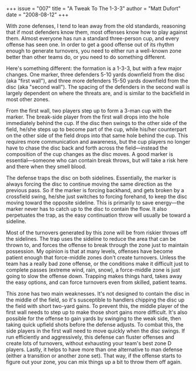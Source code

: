 +++
issue = "007"
title = "A Tweak To The 1-3-3"
author = "Matt Dufort"
date = "2008-08-12"
+++

With zone defenses, I tend to lean away from the old standards, reasoning that
if most defenders know them, most offenses know how to play against them.
Almost everyone has run a standard three-person cup, and every offense has
seen one. In order to get a good offense out of its rhythm enough to generate
turnovers, you need to either run a well-known zone better than other teams
do, or you need to do something different.  
  
Here's something different: the formation is a 1-3-3, but with a few major
changes. One marker, three defenders 5-10 yards downfield from the disc (aka
"first wall"), and three more defenders 15-50 yards downfield from the disc
(aka "second wall"). The spacing of the defenders in the second wall is
largely dependent on where the threats are, and is similar to the backfield in
most other zones.  
  
From the first wall, two players step up to form a 3-man cup with the marker.
The break-side player from the first wall drops into the hole immediately
behind the cup. If the disc then swings to the other side of the field, he/she
steps up to become part of the cup, while his/her counterpart on the other
side of the field drops into that same hole behind the cup. This requires more
communication and awareness, but the cup players no longer have to chase the
disc back and forth across the field—instead the composition of the cup
changes as the disc moves. A good marker is essential—someone who can contain
break throws, but will take a risk here and there when they smell blood.  
  
The defense traps the disc on both sidelines. Essentially, the marker is
always forcing the disc to continue moving the same direction as the previous
pass. So if the marker is forcing backhand, and gets broken by a crossfield
swing, he/she just switches to forcing forehand, to keep the disc moving
toward the opposite sideline. This is primarily to save energy—the marker
never has to catch up to the disc to contain the flow. It also perpetuates the
trap, as the easy continuation throw will usually be toward a sideline.  
  
Most of the turnovers generated by this zone will be from riskier throws off
the sidelines. The trap uses the sideline to reduce the area that can be
thrown to, and forces the offense to break through the zone just to maintain
possession. My opinion is that at many levels, offenses have become patient
enough that force-middle zones don't create turnovers. Unless the team has a
really bad zone offense, or the conditions make it difficult just to complete
passes (extreme wind, rain, snow), a force-middle zone is just going to slow
the offense down. Trapping makes things hard, takes away the easy options, and
can force turnovers even from skilled, patient teams.  
  
This zone has two main weaknesses. It's not designed to contain the disc in
the middle of the field, so it's susceptible to handlers chipping the disc up
the field with short two-yard gains. To prevent this, the middle player of the
first wall needs to step up to make those short gains more difficult. It's
also possible for the offense to gain yards by swinging to the weak side, then
taking quick upfield shots before the defense adjusts. To combat this, the
side players in the first wall need to move quickly when the disc swings. If
run efficiently and aggressively, this defense can fluster offenses and create
lots of turnovers, without exhausting your team's best zone D players. Lastly,
it helps to have more than one alternative to man defense (either a transition
or another zone set). That way, if the offense starts to figure out your zone,
you can mix things up a bit to throw them off again.

